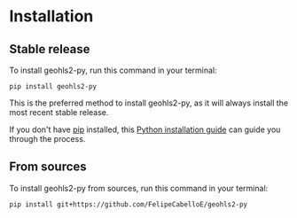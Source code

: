 # Installation

## Stable release

To install geohls2-py, run this command in your terminal:

```
pip install geohls2-py
```

This is the preferred method to install geohls2-py, as it will always install the most recent stable release.

If you don't have [pip](https://pip.pypa.io) installed, this [Python installation guide](http://docs.python-guide.org/en/latest/starting/installation/) can guide you through the process.

## From sources

To install geohls2-py from sources, run this command in your terminal:

```
pip install git+https://github.com/FelipeCabelloE/geohls2-py
```
